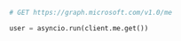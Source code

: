 <!-- markdownlint-disable MD041 -->

```python
# GET https://graph.microsoft.com/v1.0/me

user = asyncio.run(client.me.get())
```
